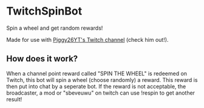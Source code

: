 # TwitchSpinBot
Spin a wheel and get random rewards!

Made for use with [Piggy26YT's Twitch channel](twitch.tv/Piggy26YT) (check him out!).

## How does it work?
When a channel point reward called "SPIN THE WHEEL" is redeemed on Twitch, this bot will spin a wheel (choose randomly) a reward. This reward is then put into chat by a seperate bot. If the reward is not acceptable, the broadcaster, a mod or "sbeveuwu" on twitch can use !respin to get another result!